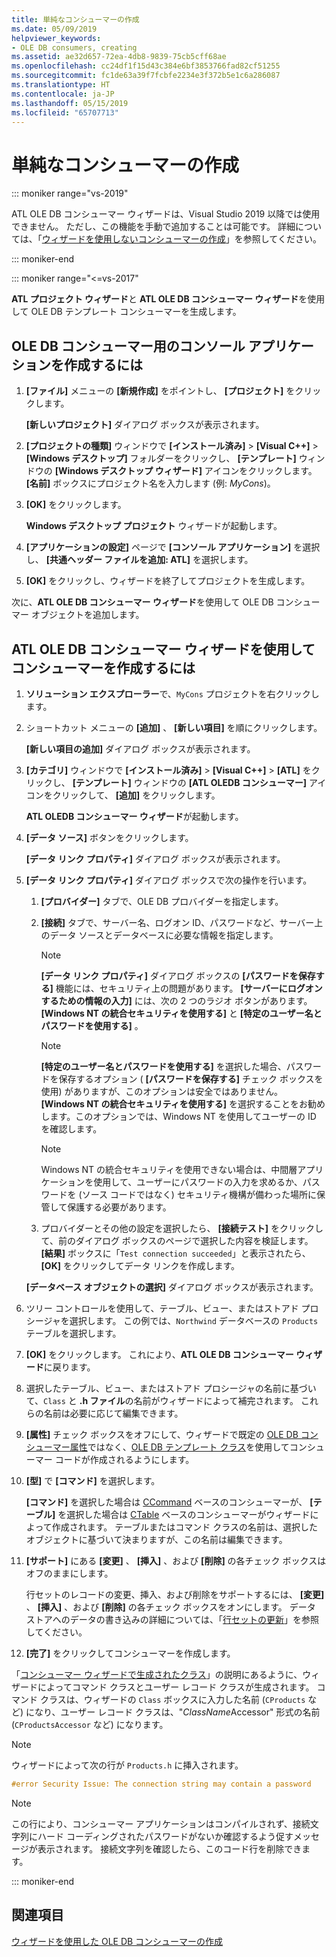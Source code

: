 ```yaml
---
title: 単純なコンシューマーの作成
ms.date: 05/09/2019
helpviewer_keywords:
- OLE DB consumers, creating
ms.assetid: ae32d657-72ea-4db8-9839-75cb5cff68ae
ms.openlocfilehash: cc24df1f15d43c384e6bf3853766fad82cf51255
ms.sourcegitcommit: fc1de63a39f7fcbfe2234e3f372b5e1c6a286087
ms.translationtype: HT
ms.contentlocale: ja-JP
ms.lasthandoff: 05/15/2019
ms.locfileid: "65707713"
---
```

# <a name="creating-a-simple-consumer"></a>単純なコンシューマーの作成

::: moniker range="vs-2019"

ATL OLE DB コンシューマー ウィザードは、Visual Studio 2019 以降では使用できません。 ただし、この機能を手動で追加することは可能です。 詳細については、「[ウィザードを使用しないコンシューマーの作成](creating-a-consumer-without-using-a-wizard.md)」を参照してください。

::: moniker-end

::: moniker range="<=vs-2017"

**ATL プロジェクト ウィザード**と **ATL OLE DB コンシューマー ウィザード**を使用して OLE DB テンプレート コンシューマーを生成します。

## <a name="to-create-a-console-application-for-an-ole-db-consumer"></a>OLE DB コンシューマー用のコンソール アプリケーションを作成するには

1. **[ファイル]** メニューの **[新規作成]** をポイントし、 **[プロジェクト]** をクリックします。

   **[新しいプロジェクト]** ダイアログ ボックスが表示されます。

1. **[プロジェクトの種類]** ウィンドウで **[インストール済み]**  >  **[Visual C++]**  >  **[Windows デスクトップ]** フォルダーをクリックし、 **[テンプレート]** ウィンドウの **[Windows デスクトップ ウィザード]** アイコンをクリックします。 **[名前]** ボックスにプロジェクト名を入力します (例: *MyCons*)。

1. **[OK]** をクリックします。

   **Windows デスクトップ プロジェクト** ウィザードが起動します。

1. **[アプリケーションの設定]** ページで **[コンソール アプリケーション]** を選択し、 **[共通ヘッダー ファイルを追加: ATL]** を選択します。

1. **[OK]** をクリックし、ウィザードを終了してプロジェクトを生成します。

次に、**ATL OLE DB コンシューマー ウィザード**を使用して OLE DB コンシューマー オブジェクトを追加します。

## <a name="to-create-a-consumer-with-the-atl-ole-db-consumer-wizard"></a>ATL OLE DB コンシューマー ウィザードを使用してコンシューマーを作成するには

1. **ソリューション エクスプローラー**で、`MyCons` プロジェクトを右クリックします。

1. ショートカット メニューの **[追加]** 、 **[新しい項目]** を順にクリックします。

   **[新しい項目の追加]** ダイアログ ボックスが表示されます。

1. **[カテゴリ]** ウィンドウで **[インストール済み]** > **[Visual C++]** > **[ATL]** をクリックし、 **[テンプレート]** ウィンドウの **[ATL OLEDB コンシューマー]** アイコンをクリックして、 **[追加]** をクリックします。

   **ATL OLEDB コンシューマー ウィザード**が起動します。

1. **[データ ソース]** ボタンをクリックします。

   **[データ リンク プロパティ]** ダイアログ ボックスが表示されます。

1. **[データ リンク プロパティ]** ダイアログ ボックスで次の操作を行います。

   1. **[プロバイダー]** タブで、OLE DB プロバイダーを指定します。

   1. **[接続]** タブで、サーバー名、ログオン ID、パスワードなど、サーバー上のデータ ソースとデータベースに必要な情報を指定します。

      > [!NOTE]
      > **[データ リンク プロパティ]** ダイアログ ボックスの **[パスワードを保存する]** 機能には、セキュリティ上の問題があります。 **[サーバーにログオンするための情報の入力]** には、次の 2 つのラジオ ボタンがあります。 **[Windows NT の統合セキュリティを使用する]** と **[特定のユーザー名とパスワードを使用する]** 。

      > [!NOTE]
      > **[特定のユーザー名とパスワードを使用する]** を選択した場合、パスワードを保存するオプション ( **[パスワードを保存する]** チェック ボックスを使用) がありますが、このオプションは安全ではありません。 **[Windows NT の統合セキュリティを使用する]** を選択することをお勧めします。このオプションでは、Windows NT を使用してユーザーの ID を確認します。

      > [!NOTE]
      > Windows NT の統合セキュリティを使用できない場合は、中間層アプリケーションを使用して、ユーザーにパスワードの入力を求めるか、パスワードを (ソース コードではなく) セキュリティ機構が備わった場所に保管して保護する必要があります。

   1. プロバイダーとその他の設定を選択したら、 **[接続テスト]** をクリックして、前のダイアログ ボックスのページで選択した内容を検証します。 **[結果]** ボックスに「`Test connection succeeded`」と表示されたら、 **[OK]** をクリックしてデータ リンクを作成します。

   **[データベース オブジェクトの選択]** ダイアログ ボックスが表示されます。

1. ツリー コントロールを使用して、テーブル、ビュー、またはストアド プロシージャを選択します。 この例では、`Northwind` データベースの `Products` テーブルを選択します。

1. **[OK]** をクリックします。 これにより、**ATL OLE DB コンシューマー ウィザード**に戻ります。

1. 選択したテーブル、ビュー、またはストアド プロシージャの名前に基づいて、`Class` と **.h ファイル**の名前がウィザードによって補完されます。 これらの名前は必要に応じて編集できます。

1. **[属性]** チェック ボックスをオフにして、ウィザードで既定の [OLE DB コンシューマー属性](../../windows/ole-db-consumer-attributes.md)ではなく、[OLE DB テンプレート クラス](../../data/oledb/ole-db-consumer-templates-reference.md)を使用してコンシューマー コードが作成されるようにします。

1. **[型]** で **[コマンド]** を選択します。

   **[コマンド]** を選択した場合は [CCommand](../../data/oledb/ccommand-class.md) ベースのコンシューマーが、 **[テーブル]** を選択した場合は [CTable](../../data/oledb/ctable-class.md) ベースのコンシューマーがウィザードによって作成されます。 テーブルまたはコマンド クラスの名前は、選択したオブジェクトに基づいて決まりますが、この名前は編集できます。

1. **[サポート]** にある **[変更]** 、 **[挿入]** 、および **[削除]** の各チェック ボックスはオフのままにします。

   行セットのレコードの変更、挿入、および削除をサポートするには、 **[変更]** 、 **[挿入]** 、および **[削除]** の各チェック ボックスをオンにします。 データ ストアへのデータの書き込みの詳細については、「[行セットの更新](../../data/oledb/updating-rowsets.md)」を参照してください。

1. **[完了]** をクリックしてコンシューマーを作成します。

「[コンシューマー ウィザードで生成されたクラス](../../data/oledb/consumer-wizard-generated-classes.md)」の説明にあるように、ウィザードによってコマンド クラスとユーザー レコード クラスが生成されます。 コマンド クラスは、ウィザードの `Class` ボックスに入力した名前 (`CProducts` など) になり、ユーザー レコード クラスは、"*ClassName*Accessor" 形式の名前 (`CProductsAccessor` など) になります。

> [!NOTE]
> ウィザードによって次の行が `Products.h` に挿入されます。

```cpp
#error Security Issue: The connection string may contain a password
```

> [!NOTE]
> この行により、コンシューマー アプリケーションはコンパイルされず、接続文字列にハード コーディングされたパスワードがないか確認するよう促すメッセージが表示されます。 接続文字列を確認したら、このコード行を削除できます。

::: moniker-end

## <a name="see-also"></a>関連項目

[ウィザードを使用した OLE DB コンシューマーの作成](../../data/oledb/creating-an-ole-db-consumer-using-a-wizard.md)
